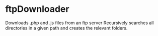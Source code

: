 # ftpDownloader
Downloads .php and .js files from an ftp server
Recursively searches all directories in a given path and creates the relevant folders.
